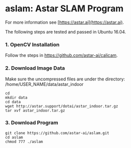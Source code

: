 # aslam: Astar SLAM Program

For more information see
[https://astar.ai](https://astar.ai).

The following steps are tested and passed in Ubuntu 16.04.

### 1. OpenCV Installation

Follow the steps in https://github.com/astar-ai/calicam.

### 2. Download Image Data

Make sure the uncompressed files are under the directory: /home/USER_NAME/data/astar_indoor

	cd
	mkdir data
	cd data
	wget http://astar.support/dotai/astar_indoor.tar.gz
	tar xvf astar_indoor.tar.gz

### 3. Download Program

	git clone https://github.com/astar-ai/aslam.git
	cd aslam
	chmod 777 ./aslam
